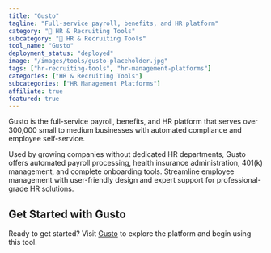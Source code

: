 ```yaml
---
title: "Gusto"
tagline: "Full-service payroll, benefits, and HR platform"
category: "👥 HR & Recruiting Tools"
subcategory: "👥 HR & Recruiting Tools"
tool_name: "Gusto"
deployment_status: "deployed"
image: "/images/tools/gusto-placeholder.jpg"
tags: ["hr-recruiting-tools", "hr-management-platforms"]
categories: ["HR & Recruiting Tools"]
subcategories: ["HR Management Platforms"]
affiliate: true
featured: true
---
```

Gusto is the full-service payroll, benefits, and HR platform that serves over 300,000 small to medium businesses with automated compliance and employee self-service.

Used by growing companies without dedicated HR departments, Gusto offers automated payroll processing, health insurance administration, 401(k) management, and complete onboarding tools. Streamline employee management with user-friendly design and expert support for professional-grade HR solutions.

## Get Started with Gusto

Ready to get started? Visit [Gusto](https://gusto.com) to explore the platform and begin using this tool.